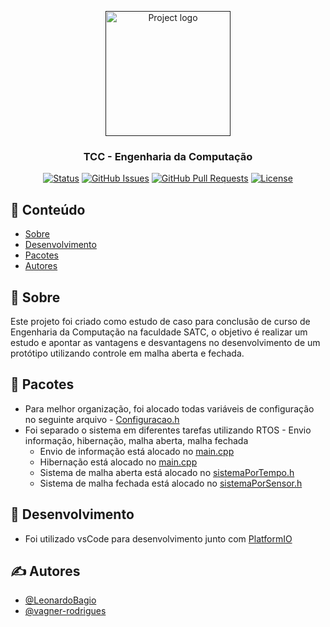 <p align="center">
  <a href="" rel="noopener">
 <img width=200px height=200px src="https://i.imgur.com/6wj0hh6.jpg" alt="Project logo"></a>
</p>

<h3 align="center">TCC - Engenharia da Computação</h3>

<div align="center">

[![Status](https://img.shields.io/badge/status-active-success.svg)]()
[![GitHub Issues](https://img.shields.io/github/issues/LeonardoBagio/TCC.svg)](https://github.com/LeonardoBagio/TCC/issues)
[![GitHub Pull Requests](https://img.shields.io/github/issues-pr/LeonardoBagio/TCC.svg)](https://github.com/LeonardoBagio/TCC/pulls)
[![License](https://img.shields.io/badge/license-MIT-blue.svg)](/LICENSE)

</div>

## 📝 Conteúdo

- [Sobre](#sobre)
- [Desenvolvimento](#desenvolvimento)
- [Pacotes](#pacote)
- [Autores](#autores)

## 🧐 Sobre <a name = "sobre"></a>

Este projeto foi criado como estudo de caso para conclusão de curso de Engenharia da Computação na faculdade SATC, o objetivo é realizar um estudo e apontar as vantagens e desvantagens no desenvolvimento de um protótipo utilizando controle em malha aberta e fechada.

## 🎈 Pacotes <a name="pacote"></a>

* Para melhor organização, foi alocado todas variáveis de configuração no seguinte arquivo - [Configuracao.h](../TCC/src/parametro/Configuracao.h)
* Foi separado o sistema em diferentes tarefas utilizando RTOS - Envio informação, hibernação, malha aberta, malha fechada
	* Envio de informação está alocado no [main.cpp](../TCC/src\main.cpp)
	* Hibernação está alocado no [main.cpp](../TCC/src\main.cpp)
	* Sistema de malha aberta está alocado no [sistemaPorTempo.h](../TCC/src\subSistema\sistemaPorTempo.h)
	* Sistema de malha fechada está alocado no [sistemaPorSensor.h](../TCC/src\subSistema\sistemaPorSensor.h)

## 🚀 Desenvolvimento <a name = "desenvolvimento"></a>

* Foi utilizado vsCode para desenvolvimento junto com [PlatformIO](https://platformio.org/)

## ✍️ Autores <a name = "autores"></a>

- [@LeonardoBagio](https://github.com/LeonardoBagio)
- [@vagner-rodrigues](https://github.com/vagner-rodrigues)